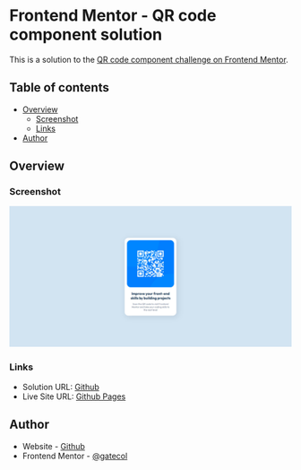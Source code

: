 # Frontend Mentor - QR code component solution

This is a solution to the [QR code component challenge on Frontend Mentor](https://www.frontendmentor.io/challenges/qr-code-component-iux_sIO_H).

## Table of contents

- [Overview](#overview)
  - [Screenshot](#screenshot)
  - [Links](#links)
- [Author](#author)

## Overview

### Screenshot

![](./screenshot.jpg)

### Links

- Solution URL: [Github](https://github.com/gatecol/QR-Code-Component)
- Live Site URL: [Github Pages](https://gatecol.github.io/QR-Code-Component)

## Author

- Website - [Github](https://github.com/gatecol)
- Frontend Mentor - [@gatecol](https://www.frontendmentor.io/profile/gatecol)